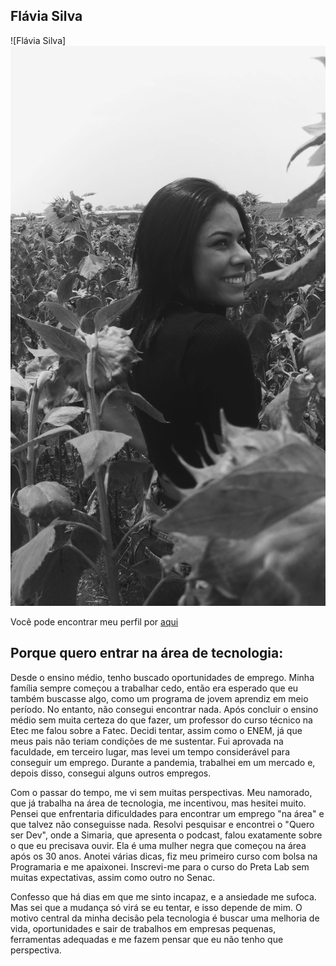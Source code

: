 ## Flávia Silva

![Flávia Silva] <img src="flavia-silva.jpg" alt="Descrição da imagem">

Você pode encontrar meu perfil por [aqui](https://github.com/Flaviaa-s)

## Porque quero entrar na área de tecnologia:

Desde o ensino médio, tenho buscado oportunidades de emprego. Minha família sempre começou a trabalhar cedo, então era esperado que eu também buscasse algo, como um programa de jovem aprendiz em meio período. No entanto, não consegui encontrar nada. Após concluir o ensino médio sem muita certeza do que fazer, um professor do curso técnico na Etec me falou sobre a Fatec. Decidi tentar, assim como o ENEM, já que meus pais não teriam condições de me sustentar. Fui aprovada na faculdade, em terceiro lugar, mas levei um tempo considerável para conseguir um emprego. Durante a pandemia, trabalhei em um mercado e, depois disso, consegui alguns outros empregos.

Com o passar do tempo, me vi sem muitas perspectivas. Meu namorado, que já trabalha na área de tecnologia, me incentivou, mas hesitei muito. Pensei que enfrentaria dificuldades para encontrar um emprego "na área" e que talvez não conseguisse nada. Resolvi pesquisar e encontrei o "Quero ser Dev", onde a Simaria, que apresenta o podcast, falou exatamente sobre o que eu precisava ouvir. Ela é uma mulher negra que começou na área após os 30 anos. Anotei várias dicas, fiz meu primeiro curso com bolsa na Programaria e me apaixonei. Inscrevi-me para o curso do Preta Lab sem muitas expectativas, assim como outro no Senac.

Confesso que há dias em que me sinto incapaz, e a ansiedade me sufoca. Mas sei que a mudança só virá se eu tentar, e isso depende de mim. O motivo central da minha decisão pela tecnologia é buscar uma melhoria de vida, oportunidades e sair de trabalhos em empresas pequenas, ferramentas adequadas e me fazem pensar que eu não tenho que perspectiva.
